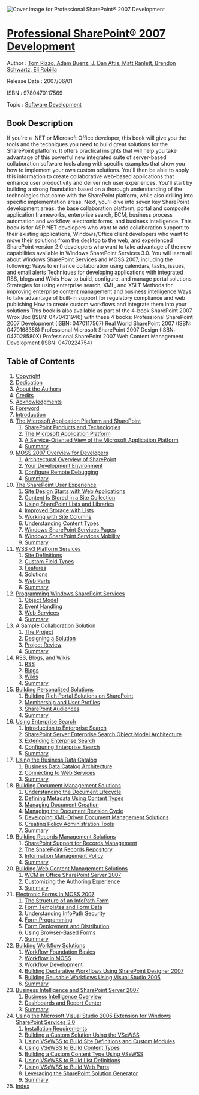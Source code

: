 ![Cover image for Professional SharePoint® 2007 Development](https://imgdetail.ebookreading.net/cover/cover/software_development/EB9780470117569.jpg)

[Professional SharePoint® 2007 Development](https://ebookreading.net/view/book/Professional+SharePoint%C2%AE+2007+Development-EB9780470117569_1.html "Professional SharePoint® 2007 Development")
====================================================================================================================

Author : [Tom Rizzo](https://ebookreading.net/search/author/Tom+Rizzo),[ Adam Buenz](https://ebookreading.net/search/author/+Adam+Buenz),[ J. Dan Attis](https://ebookreading.net/search/author/+J.+Dan+Attis),[ Matt Ranlett](https://ebookreading.net/search/author/+Matt+Ranlett),[ Brendon Schwartz](https://ebookreading.net/search/author/+Brendon+Schwartz),[ Eli Robilla](https://ebookreading.net/search/author/+Eli+Robilla)

Release Date : 2007/06/01

ISBN : 9780470117569

Topic : [Software Development](https://ebookreading.net/search/category/software-development)

Book Description
-----------------

If you're a .NET or Microsoft Office developer, this book will give you the tools and the techniques you need to build great solutions for the SharePoint platform. It offers practical insights that will help you take advantage of this powerful new integrated suite of server-based collaboration software tools along with specific examples that show you how to implement your own custom solutions. You'll then be able to apply this information to create collaborative web-based applications that enhance user productivity and deliver rich user experiences.
You'll start by building a strong foundation based on a thorough understanding of the technologies that come with the SharePoint platform, while also drilling into specific implementation areas. Next, you'll dive into seven key SharePoint development areas: the base collaboration platform, portal and composite application frameworks, enterprise search, ECM, business process automation and workflow, electronic forms, and business intelligence.
This book is for ASP.NET developers who want to add collaboration support to their existing applications, Windows/Office client developers who want to move their solutions from the desktop to the web, and experienced SharePoint version 2.0 developers who want to take advantage of the new capabilities available in Windows SharePoint Services 3.0.
You will learn all about Windows SharePoint Services and MOSS 2007, including the following:
Ways to enhance collaboration using calendars, tasks, issues, and email alerts
Techniques for developing applications with integrated RSS, blogs and Wikis
How to build, configure, and manage portal solutions
Strategies for using enterprise search, XML, and XSLT
Methods for improving enterprise content management and business intelligence
Ways to take advantage of built-in support for regulatory compliance and web publishing
How to create custom workflows and integrate them into your solutions
This book is also available as part of the 4-book SharePoint 2007 Wrox Box (ISBN: 0470431946) with these 4 books:
Professional SharePoint 2007 Development (ISBN: 0470117567)
Real World SharePoint 2007 (ISBN: 0470168358)
Professional Microsoft SharePoint 2007 Design (ISBN: 047028580X)
Professional SharePoint 2007 Web Content Management Development (ISBN: 0470224754)
              
Table of Contents
-----------------

1. [Copyright](https://ebookreading.net/view/book/Professional+SharePoint%C2%AE+2007+Development-EB9780470117569_1.html)
1. [Dedication](https://ebookreading.net/view/book/Professional+SharePoint%C2%AE+2007+Development-EB9780470117569_2.html)
1. [About the Authors](https://ebookreading.net/view/book/Professional+SharePoint%C2%AE+2007+Development-EB9780470117569_3.html)
1. [Credits](https://ebookreading.net/view/book/Professional+SharePoint%C2%AE+2007+Development-EB9780470117569_4.html)
1. [Acknowledgments](https://ebookreading.net/view/book/Professional+SharePoint%C2%AE+2007+Development-EB9780470117569_5.html)
1. [Foreword](https://ebookreading.net/view/book/Professional+SharePoint%C2%AE+2007+Development-EB9780470117569_6.html)
1. [Introduction](https://ebookreading.net/view/book/Professional+SharePoint%C2%AE+2007+Development-EB9780470117569_7.html)
1. [The Microsoft Application Platform and SharePoint](https://ebookreading.net/view/book/Professional+SharePoint%C2%AE+2007+Development-EB9780470117569_8.html)
    1. [SharePoint Products and Technologies](https://ebookreading.net/view/book/Professional+SharePoint%C2%AE+2007+Development-EB9780470117569_9.html)
    1. [The Microsoft Application Platform](https://ebookreading.net/view/book/Professional+SharePoint%C2%AE+2007+Development-EB9780470117569_10.html)
    1. [A Service-Oriented View of the Microsoft Application Platform](https://ebookreading.net/view/book/Professional+SharePoint%C2%AE+2007+Development-EB9780470117569_11.html)
    1. [Summary](https://ebookreading.net/view/book/Professional+SharePoint%C2%AE+2007+Development-EB9780470117569_12.html)
1. [MOSS 2007 Overview for Developers](https://ebookreading.net/view/book/Professional+SharePoint%C2%AE+2007+Development-EB9780470117569_13.html)
    1. [Architectural Overview of SharePoint](https://ebookreading.net/view/book/Professional+SharePoint%C2%AE+2007+Development-EB9780470117569_14.html)
    1. [Your Development Environment](https://ebookreading.net/view/book/Professional+SharePoint%C2%AE+2007+Development-EB9780470117569_15.html)
    1. [Configure Remote Debugging](https://ebookreading.net/view/book/Professional+SharePoint%C2%AE+2007+Development-EB9780470117569_16.html)
    1. [Summary](https://ebookreading.net/view/book/Professional+SharePoint%C2%AE+2007+Development-EB9780470117569_17.html)
1. [The SharePoint User Experience](https://ebookreading.net/view/book/Professional+SharePoint%C2%AE+2007+Development-EB9780470117569_18.html)
    1. [Site Design Starts with Web Applications](https://ebookreading.net/view/book/Professional+SharePoint%C2%AE+2007+Development-EB9780470117569_19.html)
    1. [Content Is Stored in a Site Collection](https://ebookreading.net/view/book/Professional+SharePoint%C2%AE+2007+Development-EB9780470117569_20.html)
    1. [Using SharePoint Lists and Libraries](https://ebookreading.net/view/book/Professional+SharePoint%C2%AE+2007+Development-EB9780470117569_21.html)
    1. [Improved Storage with Lists](https://ebookreading.net/view/book/Professional+SharePoint%C2%AE+2007+Development-EB9780470117569_22.html)
    1. [Working with Site Columns](https://ebookreading.net/view/book/Professional+SharePoint%C2%AE+2007+Development-EB9780470117569_23.html)
    1. [Understanding Content Types](https://ebookreading.net/view/book/Professional+SharePoint%C2%AE+2007+Development-EB9780470117569_24.html)
    1. [Windows SharePoint Services Pages](https://ebookreading.net/view/book/Professional+SharePoint%C2%AE+2007+Development-EB9780470117569_25.html)
    1. [Windows SharePoint Services Mobility](https://ebookreading.net/view/book/Professional+SharePoint%C2%AE+2007+Development-EB9780470117569_26.html)
    1. [Summary](https://ebookreading.net/view/book/Professional+SharePoint%C2%AE+2007+Development-EB9780470117569_27.html)
1. [WSS v3 Platform Services](https://ebookreading.net/view/book/Professional+SharePoint%C2%AE+2007+Development-EB9780470117569_28.html)
    1. [Site Definitions](https://ebookreading.net/view/book/Professional+SharePoint%C2%AE+2007+Development-EB9780470117569_29.html)
    1. [Custom Field Types](https://ebookreading.net/view/book/Professional+SharePoint%C2%AE+2007+Development-EB9780470117569_30.html)
    1. [Features](https://ebookreading.net/view/book/Professional+SharePoint%C2%AE+2007+Development-EB9780470117569_31.html)
    1. [Solutions](https://ebookreading.net/view/book/Professional+SharePoint%C2%AE+2007+Development-EB9780470117569_32.html)
    1. [Web Parts](https://ebookreading.net/view/book/Professional+SharePoint%C2%AE+2007+Development-EB9780470117569_33.html)
    1. [Summary](https://ebookreading.net/view/book/Professional+SharePoint%C2%AE+2007+Development-EB9780470117569_34.html)
1. [Programming Windows SharePoint Services](https://ebookreading.net/view/book/Professional+SharePoint%C2%AE+2007+Development-EB9780470117569_35.html)
    1. [Object Model](https://ebookreading.net/view/book/Professional+SharePoint%C2%AE+2007+Development-EB9780470117569_36.html)
    1. [Event Handling](https://ebookreading.net/view/book/Professional+SharePoint%C2%AE+2007+Development-EB9780470117569_37.html)
    1. [Web Services](https://ebookreading.net/view/book/Professional+SharePoint%C2%AE+2007+Development-EB9780470117569_38.html)
    1. [Summary](https://ebookreading.net/view/book/Professional+SharePoint%C2%AE+2007+Development-EB9780470117569_39.html)
1. [A Sample Collaboration Solution](https://ebookreading.net/view/book/Professional+SharePoint%C2%AE+2007+Development-EB9780470117569_40.html)
    1. [The Project](https://ebookreading.net/view/book/Professional+SharePoint%C2%AE+2007+Development-EB9780470117569_41.html)
    1. [Designing a Solution](https://ebookreading.net/view/book/Professional+SharePoint%C2%AE+2007+Development-EB9780470117569_42.html)
    1. [Project Review](https://ebookreading.net/view/book/Professional+SharePoint%C2%AE+2007+Development-EB9780470117569_43.html)
    1. [Summary](https://ebookreading.net/view/book/Professional+SharePoint%C2%AE+2007+Development-EB9780470117569_44.html)
1. [RSS, Blogs, and Wikis](https://ebookreading.net/view/book/Professional+SharePoint%C2%AE+2007+Development-EB9780470117569_45.html)
    1. [RSS](https://ebookreading.net/view/book/Professional+SharePoint%C2%AE+2007+Development-EB9780470117569_46.html)
    1. [Blogs](https://ebookreading.net/view/book/Professional+SharePoint%C2%AE+2007+Development-EB9780470117569_47.html)
    1. [Wikis](https://ebookreading.net/view/book/Professional+SharePoint%C2%AE+2007+Development-EB9780470117569_48.html)
    1. [Summary](https://ebookreading.net/view/book/Professional+SharePoint%C2%AE+2007+Development-EB9780470117569_49.html)
1. [Building Personalized Solutions](https://ebookreading.net/view/book/Professional+SharePoint%C2%AE+2007+Development-EB9780470117569_50.html)
    1. [Building Rich Portal Solutions on SharePoint](https://ebookreading.net/view/book/Professional+SharePoint%C2%AE+2007+Development-EB9780470117569_51.html)
    1. [Membership and User Profiles](https://ebookreading.net/view/book/Professional+SharePoint%C2%AE+2007+Development-EB9780470117569_52.html)
    1. [SharePoint Audiences](https://ebookreading.net/view/book/Professional+SharePoint%C2%AE+2007+Development-EB9780470117569_53.html)
    1. [Summary](https://ebookreading.net/view/book/Professional+SharePoint%C2%AE+2007+Development-EB9780470117569_54.html)
1. [Using Enterprise Search](https://ebookreading.net/view/book/Professional+SharePoint%C2%AE+2007+Development-EB9780470117569_55.html)
    1. [Introduction to Enterprise Search](https://ebookreading.net/view/book/Professional+SharePoint%C2%AE+2007+Development-EB9780470117569_56.html)
    1. [SharePoint Server Enterprise Search Object Model Architecture](https://ebookreading.net/view/book/Professional+SharePoint%C2%AE+2007+Development-EB9780470117569_57.html)
    1. [Extending Enterprise Search](https://ebookreading.net/view/book/Professional+SharePoint%C2%AE+2007+Development-EB9780470117569_58.html)
    1. [Configuring Enterprise Search](https://ebookreading.net/view/book/Professional+SharePoint%C2%AE+2007+Development-EB9780470117569_59.html)
    1. [Summary](https://ebookreading.net/view/book/Professional+SharePoint%C2%AE+2007+Development-EB9780470117569_60.html)
1. [Using the Business Data Catalog](https://ebookreading.net/view/book/Professional+SharePoint%C2%AE+2007+Development-EB9780470117569_61.html)
    1. [Business Data Catalog Architecture](https://ebookreading.net/view/book/Professional+SharePoint%C2%AE+2007+Development-EB9780470117569_62.html)
    1. [Connecting to Web Services](https://ebookreading.net/view/book/Professional+SharePoint%C2%AE+2007+Development-EB9780470117569_63.html)
    1. [Summary](https://ebookreading.net/view/book/Professional+SharePoint%C2%AE+2007+Development-EB9780470117569_64.html)
1. [Building Document Management Solutions](https://ebookreading.net/view/book/Professional+SharePoint%C2%AE+2007+Development-EB9780470117569_65.html)
    1. [Understanding the Document Lifecycle](https://ebookreading.net/view/book/Professional+SharePoint%C2%AE+2007+Development-EB9780470117569_66.html)
    1. [Defining Metadata Using Content Types](https://ebookreading.net/view/book/Professional+SharePoint%C2%AE+2007+Development-EB9780470117569_67.html)
    1. [Managing Document Creation](https://ebookreading.net/view/book/Professional+SharePoint%C2%AE+2007+Development-EB9780470117569_68.html)
    1. [Managing the Document Revision Cycle](https://ebookreading.net/view/book/Professional+SharePoint%C2%AE+2007+Development-EB9780470117569_69.html)
    1. [Developing XML-Driven Document Management Solutions](https://ebookreading.net/view/book/Professional+SharePoint%C2%AE+2007+Development-EB9780470117569_70.html)
    1. [Creating Policy Administration Tools](https://ebookreading.net/view/book/Professional+SharePoint%C2%AE+2007+Development-EB9780470117569_71.html)
    1. [Summary](https://ebookreading.net/view/book/Professional+SharePoint%C2%AE+2007+Development-EB9780470117569_72.html)
1. [Building Records Management Solutions](https://ebookreading.net/view/book/Professional+SharePoint%C2%AE+2007+Development-EB9780470117569_73.html)
    1. [SharePoint Support for Records Management](https://ebookreading.net/view/book/Professional+SharePoint%C2%AE+2007+Development-EB9780470117569_74.html)
    1. [The SharePoint Records Repository](https://ebookreading.net/view/book/Professional+SharePoint%C2%AE+2007+Development-EB9780470117569_75.html)
    1. [Information Management Policy](https://ebookreading.net/view/book/Professional+SharePoint%C2%AE+2007+Development-EB9780470117569_76.html)
    1. [Summary](https://ebookreading.net/view/book/Professional+SharePoint%C2%AE+2007+Development-EB9780470117569_77.html)
1. [Building Web Content Management Solutions](https://ebookreading.net/view/book/Professional+SharePoint%C2%AE+2007+Development-EB9780470117569_78.html)
    1. [WCM in Office SharePoint Server 2007](https://ebookreading.net/view/book/Professional+SharePoint%C2%AE+2007+Development-EB9780470117569_79.html)
    1. [Customizing the Authoring Experience](https://ebookreading.net/view/book/Professional+SharePoint%C2%AE+2007+Development-EB9780470117569_80.html)
    1. [Summary](https://ebookreading.net/view/book/Professional+SharePoint%C2%AE+2007+Development-EB9780470117569_81.html)
1. [Electronic Forms in MOSS 2007](https://ebookreading.net/view/book/Professional+SharePoint%C2%AE+2007+Development-EB9780470117569_82.html)
    1. [The Structure of an InfoPath Form](https://ebookreading.net/view/book/Professional+SharePoint%C2%AE+2007+Development-EB9780470117569_83.html)
    1. [Form Templates and Form Data](https://ebookreading.net/view/book/Professional+SharePoint%C2%AE+2007+Development-EB9780470117569_84.html)
    1. [Understanding InfoPath Security](https://ebookreading.net/view/book/Professional+SharePoint%C2%AE+2007+Development-EB9780470117569_85.html)
    1. [Form Programming](https://ebookreading.net/view/book/Professional+SharePoint%C2%AE+2007+Development-EB9780470117569_86.html)
    1. [Form Deployment and Distribution](https://ebookreading.net/view/book/Professional+SharePoint%C2%AE+2007+Development-EB9780470117569_87.html)
    1. [Using Browser-Based Forms](https://ebookreading.net/view/book/Professional+SharePoint%C2%AE+2007+Development-EB9780470117569_88.html)
    1. [Summary](https://ebookreading.net/view/book/Professional+SharePoint%C2%AE+2007+Development-EB9780470117569_89.html)
1. [Building Workflow Solutions](https://ebookreading.net/view/book/Professional+SharePoint%C2%AE+2007+Development-EB9780470117569_90.html)
    1. [Workflow Foundation Basics](https://ebookreading.net/view/book/Professional+SharePoint%C2%AE+2007+Development-EB9780470117569_91.html)
    1. [Workflow in MOSS](https://ebookreading.net/view/book/Professional+SharePoint%C2%AE+2007+Development-EB9780470117569_92.html)
    1. [Workflow Development](https://ebookreading.net/view/book/Professional+SharePoint%C2%AE+2007+Development-EB9780470117569_93.html)
    1. [Building Declarative Workflows Using SharePoint Designer 2007](https://ebookreading.net/view/book/Professional+SharePoint%C2%AE+2007+Development-EB9780470117569_94.html)
    1. [Building Reusable Workflows Using Visual Studio 2005](https://ebookreading.net/view/book/Professional+SharePoint%C2%AE+2007+Development-EB9780470117569_95.html)
    1. [Summary](https://ebookreading.net/view/book/Professional+SharePoint%C2%AE+2007+Development-EB9780470117569_96.html)
1. [Business Intelligence and SharePoint Server 2007](https://ebookreading.net/view/book/Professional+SharePoint%C2%AE+2007+Development-EB9780470117569_97.html)
    1. [Business Intelligence Overview](https://ebookreading.net/view/book/Professional+SharePoint%C2%AE+2007+Development-EB9780470117569_98.html)
    1. [Dashboards and Report Center](https://ebookreading.net/view/book/Professional+SharePoint%C2%AE+2007+Development-EB9780470117569_99.html)
    1. [Summary](https://ebookreading.net/view/book/Professional+SharePoint%C2%AE+2007+Development-EB9780470117569_100.html)
1. [Using the Microsoft Visual Studio 2005 Extension for Windows SharePoint Services 3.0](https://ebookreading.net/view/book/Professional+SharePoint%C2%AE+2007+Development-EB9780470117569_101.html)
    1. [Installation Requirements](https://ebookreading.net/view/book/Professional+SharePoint%C2%AE+2007+Development-EB9780470117569_102.html)
    1. [Building a Custom Solution Using the VSeWSS](https://ebookreading.net/view/book/Professional+SharePoint%C2%AE+2007+Development-EB9780470117569_103.html)
    1. [Using VSeWSS to Build Site Definitions and Custom Modules](https://ebookreading.net/view/book/Professional+SharePoint%C2%AE+2007+Development-EB9780470117569_104.html)
    1. [Using VSeWSS to Build Content Types](https://ebookreading.net/view/book/Professional+SharePoint%C2%AE+2007+Development-EB9780470117569_105.html)
    1. [Building a Custom Content Type Using VSeWSS](https://ebookreading.net/view/book/Professional+SharePoint%C2%AE+2007+Development-EB9780470117569_106.html)
    1. [Using VSeWSS to Build List Definitions](https://ebookreading.net/view/book/Professional+SharePoint%C2%AE+2007+Development-EB9780470117569_107.html)
    1. [Using VSeWSS to Build Web Parts](https://ebookreading.net/view/book/Professional+SharePoint%C2%AE+2007+Development-EB9780470117569_108.html)
    1. [Leveraging the SharePoint Solution Generator](https://ebookreading.net/view/book/Professional+SharePoint%C2%AE+2007+Development-EB9780470117569_109.html)
    1. [Summary](https://ebookreading.net/view/book/Professional+SharePoint%C2%AE+2007+Development-EB9780470117569_110.html)
1. [Index](https://ebookreading.net/view/book/Professional+SharePoint%C2%AE+2007+Development-EB9780470117569_111.html)
